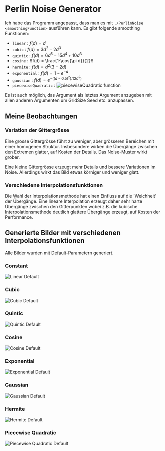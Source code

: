 # Perlin Noise Generator

Ich habe das Programm angepasst, dass man es mit `./PerlinNoise <smoothingFunction>` ausführen kann. Es gibt folgende smoothing Funktionen:

- `linear` : $f(d) = d$
- `cubic` : $f(d) = 3d^2 - 2d^3$
- `quintic` : $f(d) = 6d^5 - 15d^4 + 10d^3$
- `cosine` : $f(d) = \frac{1-\cos{\pi d}}{2}$
- `hermite` : $f(d) = d^2(3 - 2d)$
- `exponential` : $f(d) = 1 - e^{-d}$
- `gaussian` : $f(d) = e^{-((d - 0.5)^2) / (2\sigma^2)}$
- `piecewiseQuadratic` : ![piecewiseQuadratic function](Images/pieceWiseEquation.jpg)

Es ist auch möglich, das Argument als letztes Argument anzugeben mit allen anderen Argumenten um GridSize Seed etc. anzupassen.

## Meine Beobachtungen

### Variation der Gittergrösse

Eine grosse Gittergrösse führt zu weniger, aber grösseren Bereichen mit einer homogenen Struktur. Insbesondere wirken die Übergänge zwischen den Extremen glatter, auf Kosten der Details. Das Noise-Muster wirkt grober.

Eine kleine Gittergrösse erzeugt mehr Details und bessere Variationen im Noise. Allerdings wirkt das Bild etwas körniger und weniger glatt.

### Verschiedene Interpolationsfunktionen

Die Wahl der Interpolationsmethode hat einen Einfluss auf die 'Weichheit' der Übergänge. Eine lineare Interpolation erzeugt daher sehr harte Übergänge zwischen den Gitterpunkten wobei z.B. die kubische Interpolationsmethode deutlich glattere Übergänge erzeugt, auf Kosten der Performance.

## Generierte Bilder mit verschiedenen Interpolationsfunktionen

Alle Bilder wurden mit Default-Parametern generiert.

### Constant

![Linear Default](Images/linear_default.png "Linear interpolation smoothing function")

### Cubic

![Cubic Default](Images/cubic_default.png "Cubic interpolation smoothing function")

### Quintic

![Quintic Default](Images/quintic_default.png "Smoother interpolation smoothing function")

### Cosine

![Cosine Default](Images/cosine_default.png "Cosine interpolation smoothing function")

### Exponential

![Exponential Default](Images/exponential_default.png "Exponential interpolation smoothing function")

### Gaussian

![Gaussian Default](Images/gaussian_default.png "Gaussian interpolation smoothing function")

### Hermite

![Hermite Default](Images/hermite_default.png "Hermite interpolation smoothing function")

### Piecewise Quadratic

![Piecewise Quadratic Default](Images/piecewiseQuadratic_default.png "Piecewise quadratic interpolation smoothing function")
